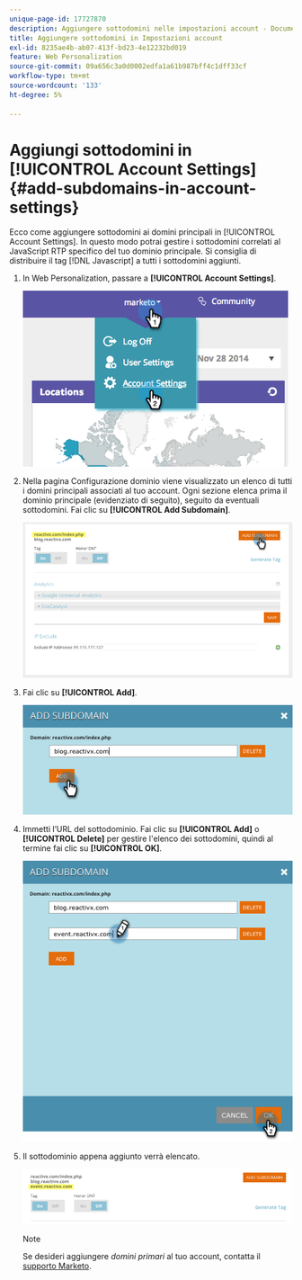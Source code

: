 ```yaml
---
unique-page-id: 17727870
description: Aggiungere sottodomini nelle impostazioni account - Documentazione di Marketo - Documentazione del prodotto
title: Aggiungere sottodomini in Impostazioni account
exl-id: 8235ae4b-ab07-413f-bd23-4e12232bd019
feature: Web Personalization
source-git-commit: 09a656c3a0d0002edfa1a61b987bff4c1dff33cf
workflow-type: tm+mt
source-wordcount: '133'
ht-degree: 5%

---
```


# Aggiungi sottodomini in [!UICONTROL Account Settings] {#add-subdomains-in-account-settings}

Ecco come aggiungere sottodomini ai domini principali in [!UICONTROL Account Settings]. In questo modo potrai gestire i sottodomini correlati al JavaScript RTP specifico del tuo dominio principale. Si consiglia di distribuire il tag [!DNL Javascript] a tutti i sottodomini aggiunti.

1. In Web Personalization, passare a **[!UICONTROL Account Settings]**.

   ![](assets/image2014-12-1-23-3-12.png)

1. Nella pagina Configurazione dominio viene visualizzato un elenco di tutti i domini principali associati al tuo account. Ogni sezione elenca prima il dominio principale (evidenziato di seguito), seguito da eventuali sottodomini. Fai clic su **[!UICONTROL Add Subdomain]**.

   ![](assets/highlightprimary2.png)

1. Fai clic su **[!UICONTROL Add]**.

   ![](assets/add.png)

1. Immetti l’URL del sottodominio. Fai clic su **[!UICONTROL Add]** o **[!UICONTROL Delete]** per gestire l&#39;elenco dei sottodomini, quindi al termine fai clic su **[!UICONTROL OK]**.

   ![](assets/newsubdomain.png)

1. Il sottodominio appena aggiunto verrà elencato.

   ![](assets/finalnew.png)

   >[!NOTE]
   >
   >Se desideri aggiungere _domini primari_ al tuo account, contatta il [supporto Marketo](https://nation.marketo.com/t5/Support/ct-p/Support).
